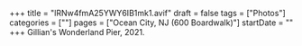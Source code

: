 +++
title = "lRNw4fmA25YWY6IB1mk1.avif"
draft = false
tags = ["Photos"]
categories = [""]
pages = ["Ocean City, NJ (600 Boardwalk)"]
startDate = ""
+++
Gillian's Wonderland Pier, 2021.
